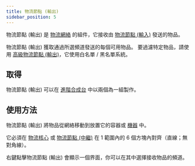 ```yaml
---
title: 物流節點 (輸出)
sidebar_position: 5
---
```


物流節點 (輸出) 是 [物流網絡](Cargo-Management.md) 的組件，它接收由 [物流節點 (輸入)](Input-Node.md) 發送的物品。

物流節點 (輸出) 獲取通過所選頻道發送的每個可用物品。 要過濾特定物品，請使用 [高級物流節點 (輸出)](Advanced-Output-Node.md)，它使用白名單 / 黑名單系統。

## 取得

物流節點 (輸出) 可以在 [進階合成台](../Basic-Machines/Enhanced-Crafting-Table.md) 中以兩個為一組製作。

## 使用方法

物流節點 (輸出) 將物品從網絡移動到放置它的容器或 [機器](../Electric-Machines/Electric-Machines.md) 中。

它必須在 [物流核心](Cargo-Manager.md) 或 [物流節點 (中繼)](Connector-Node.md) 在 1 範圍內的 6 個方塊內對齊（直線；無對角線）。

右鍵點擊物流節點 (輸出) 會顯示一個界面，你可以在其中選擇接收物品的頻道。
